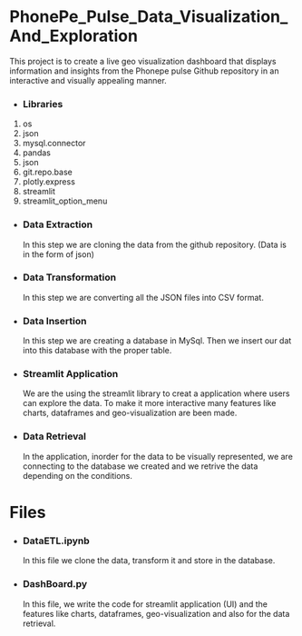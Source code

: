 # PhonePe_Pulse_Data_Visualization_And_Exploration
This project is to create a live geo visualization dashboard that displays information and insights from the Phonepe pulse Github repository in an interactive and visually appealing manner.

* ### Libraries 
1. os 
2. json  
3. mysql.connector 
4. pandas  
5. json 
6. git.repo.base
7. plotly.express
8. streamlit
9. streamlit_option_menu

* ### Data Extraction

  In this step we are cloning the data from the github repository. (Data is in the form of json)

* ### Data Transformation

  In this step we are converting all the JSON files into CSV format.

* ### Data Insertion

  In this step we are creating a database in MySql. Then we insert our dat into this database with the proper table.

 * ### Streamlit Application

   We are the using the streamlit library to creat a application where users can explore the data. To make it more interactive many features like charts, dataframes and geo-visualization are been made.

* ### Data Retrieval

  In the application, inorder for the data to be visually represented, we are connecting to the database we created and we retrive the data depending on the conditions.

# Files

* ### DataETL.ipynb

     In this file we clone the data, transform it and store in the database.
  
* ### DashBoard.py

     In this file, we write the code for streamlit application (UI) and the features like charts, dataframes, geo-visualization and also for the data retrieval.
